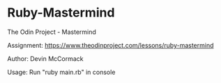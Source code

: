 # Ruby-Mastermind

The Odin Project - Mastermind

Assignment: https://www.theodinproject.com/lessons/ruby-mastermind

Author: Devin McCormack

Usage: Run "ruby main.rb" in console
